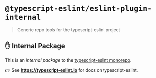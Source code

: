 # `@typescript-eslint/eslint-plugin-internal`

> Generic repo tools for the typescript-eslint project

## ✋ Internal Package

This is an _internal package_ to the [typescript-eslint monorepo](https://github.com/typescript-eslint/typescript-eslint).

👉 See **https://typescript-eslint.io** for docs on typescript-eslint.
